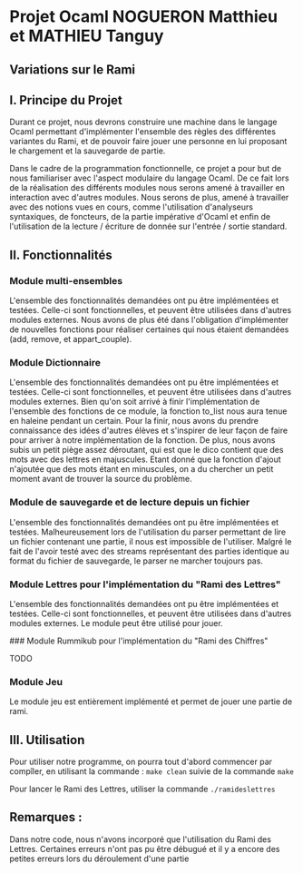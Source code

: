 Projet Ocaml NOGUERON Matthieu et MATHIEU Tanguy
================================================

## Variations sur le Rami

I. Principe du Projet
-------------------------

Durant ce projet, nous devrons construire une machine dans le langage Ocaml permettant d'implémenter l'ensemble des règles des différentes variantes du Rami, et de pouvoir faire jouer une personne en lui proposant le chargement et la sauvegarde de partie.

Dans le cadre de la programmation fonctionnelle, ce projet a pour but de nous familiariser avec l'aspect modulaire du langage Ocaml. De ce fait lors de la réalisation des différents modules nous serons amené à travailler en interaction avec d'autres modules. Nous serons de plus, amené à travailler avec des notions vues en cours, comme l'utilisation d'analyseurs syntaxiques, de foncteurs, de la partie impérative d'Ocaml et enfin de l'utilisation de la lecture / écriture de donnée sur l'entrée / sortie standard.

II. Fonctionnalités
-------------------------

### Module multi-ensembles

L'ensemble des fonctionnalités demandées ont pu être implémentées et testées. Celle-ci sont fonctionnelles, et peuvent être utilisées dans d'autres modules externes.
Nous avons de plus été dans l'obligation d'implémenter de nouvelles fonctions pour réaliser certaines qui nous étaient demandées (add, remove, et appart_couple).


### Module Dictionnaire

L'ensemble des fonctionnalités demandées ont pu être implémentées et testées. Celle-ci sont fonctionnelles, et peuvent être utilisées dans d'autres modules externes.
Bien qu'on soit arrivé à finir l'implémentation de l'ensemble des fonctions de ce module, la fonction to_list nous aura tenue en haleine pendant un certain. Pour la finir, nous avons du prendre connaissance des idées d'autres élèves et s'inspirer de leur façon de faire pour arriver à notre implémentation de la fonction.
De plus, nous avons subis un petit piège assez déroutant, qui est que le dico contient que des mots avec des lettres en majuscules. Etant donné que la fonction d'ajout n'ajoutée que des mots étant en minuscules, on a du chercher un petit moment avant de trouver la source du problème.


### Module de sauvegarde et de lecture depuis un fichier

L'ensemble des fonctionnalités demandées ont pu être implémentées et testées. Malheureusement lors de l'utilisation du parser permettant de lire un fichier contenant une partie, il nous est impossible de l'utiliser. Malgré le fait de l'avoir testé avec des streams représentant des parties identique au format du fichier de sauvegarde, le parser ne marcher toujours pas.


### Module Lettres pour l'implémentation du "Rami des Lettres"

L'ensemble des fonctionnalités demandées ont pu être implémentées et testées. Celle-ci sont fonctionnelles, et peuvent être utilisées dans d'autres modules externes.
Le module peut être utilisé pour jouer.

### Module Rummikub pour l'implémentation du "Rami des Chiffres"

TODO

### Module Jeu

Le module jeu est entièrement implémenté et permet de jouer une partie de rami.

III. Utilisation
-------------------------

Pour utiliser notre programme, on pourra tout d'abord commencer par compîler, en utilisant la commande :
`make clean` suivie de la commande `make`

Pour lancer le Rami des Lettres, utiliser la commande `./ramideslettres`

Remarques :
-----------

Dans notre code, nous n'avons incorporé que l'utilisation du Rami des Lettres.
Certaines erreurs n'ont pas pu être débugué et il y a encore des petites erreurs lors du déroulement d'une partie


